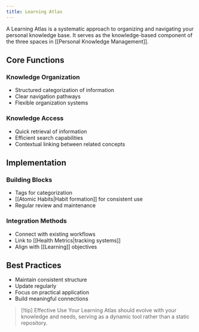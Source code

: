 ```yaml
---
title: Learning Atlas
---
```


A Learning Atlas is a systematic approach to organizing and navigating your personal knowledge base. It serves as the knowledge-based component of the three spaces in [[Personal Knowledge Management]].

## Core Functions

### Knowledge Organization

- Structured categorization of information
- Clear navigation pathways
- Flexible organization systems

### Knowledge Access

- Quick retrieval of information
- Efficient search capabilities
- Contextual linking between related concepts

## Implementation

### Building Blocks

- Tags for categorization
- [[Atomic Habits|Habit formation]] for consistent use
- Regular review and maintenance

### Integration Methods

- Connect with existing workflows
- Link to [[Health Metrics|tracking systems]]
- Align with [[Learning]] objectives

## Best Practices

- Maintain consistent structure
- Update regularly
- Focus on practical application
- Build meaningful connections

> [!tip] Effective Use
> Your Learning Atlas should evolve with your knowledge and needs, serving as a dynamic tool rather than a static repository.
